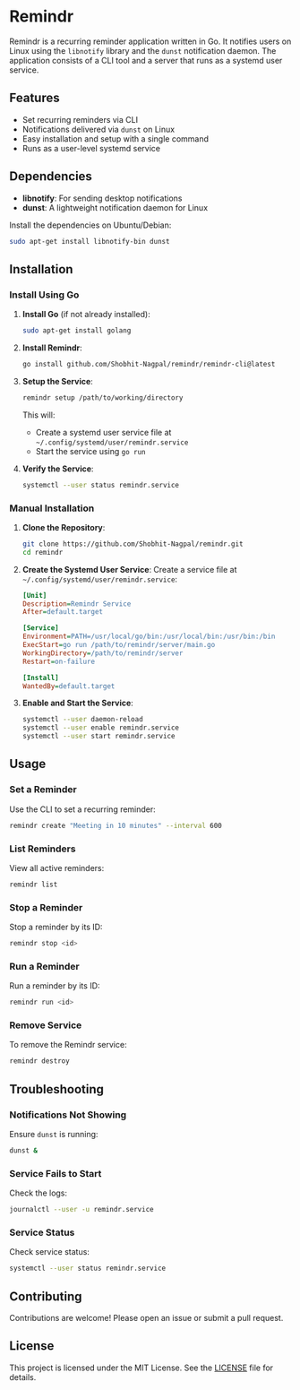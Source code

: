 # Remindr

Remindr is a recurring reminder application written in Go. It notifies users on Linux using the `libnotify` library and the `dunst` notification daemon. The application consists of a CLI tool and a server that runs as a systemd user service.

## Features
- Set recurring reminders via CLI
- Notifications delivered via `dunst` on Linux
- Easy installation and setup with a single command
- Runs as a user-level systemd service

## Dependencies
- **libnotify**: For sending desktop notifications
- **dunst**: A lightweight notification daemon for Linux

Install the dependencies on Ubuntu/Debian:
```bash
sudo apt-get install libnotify-bin dunst
```

## Installation

### Install Using Go

1. **Install Go** (if not already installed):
   ```bash
   sudo apt-get install golang
   ```

2. **Install Remindr**:
   ```bash
   go install github.com/Shobhit-Nagpal/remindr/remindr-cli@latest
   ```

3. **Setup the Service**:
   ```bash
   remindr setup /path/to/working/directory
   ```
   This will:
   - Create a systemd user service file at `~/.config/systemd/user/remindr.service`
   - Start the service using `go run`

4. **Verify the Service**:
   ```bash
   systemctl --user status remindr.service
   ```

### Manual Installation

1. **Clone the Repository**:
   ```bash
   git clone https://github.com/Shobhit-Nagpal/remindr.git
   cd remindr
   ```

2. **Create the Systemd User Service**:
   Create a service file at `~/.config/systemd/user/remindr.service`:
   ```ini
   [Unit]
   Description=Remindr Service
   After=default.target

   [Service]
   Environment=PATH=/usr/local/go/bin:/usr/local/bin:/usr/bin:/bin
   ExecStart=go run /path/to/remindr/server/main.go
   WorkingDirectory=/path/to/remindr/server
   Restart=on-failure

   [Install]
   WantedBy=default.target
   ```

3. **Enable and Start the Service**:
   ```bash
   systemctl --user daemon-reload
   systemctl --user enable remindr.service
   systemctl --user start remindr.service
   ```

## Usage

### Set a Reminder
Use the CLI to set a recurring reminder:
```bash
remindr create "Meeting in 10 minutes" --interval 600
```

### List Reminders
View all active reminders:
```bash
remindr list
```

### Stop a Reminder
Stop a reminder by its ID:
```bash
remindr stop <id>
```

### Run a Reminder
Run a reminder by its ID:
```bash
remindr run <id>
```

### Remove Service
To remove the Remindr service:
```bash
remindr destroy
```

## Troubleshooting

### Notifications Not Showing
Ensure `dunst` is running:
```bash
dunst &
```

### Service Fails to Start
Check the logs:
```bash
journalctl --user -u remindr.service
```

### Service Status
Check service status:
```bash
systemctl --user status remindr.service
```

## Contributing
Contributions are welcome! Please open an issue or submit a pull request.

## License
This project is licensed under the MIT License. See the [LICENSE](LICENSE) file for details.
